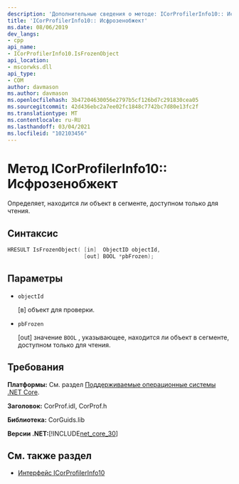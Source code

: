```yaml
---
description: 'Дополнительные сведения о методе: ICorProfilerInfo10:: Исфрозенобжект'
title: 'ICorProfilerInfo10:: Исфрозенобжект'
ms.date: 08/06/2019
dev_langs:
- cpp
api_name:
- ICorProfilerInfo10.IsFrozenObject
api_location:
- mscorwks.dll
api_type:
- COM
author: davmason
ms.author: davmason
ms.openlocfilehash: 3b47204630056e2797b5cf126bd7c291830cea05
ms.sourcegitcommit: 42d436ebc2a7ee02fc1848c7742bc7d80e13fc2f
ms.translationtype: MT
ms.contentlocale: ru-RU
ms.lasthandoff: 03/04/2021
ms.locfileid: "102103456"
---
```

# <a name="icorprofilerinfo10isfrozenobject-method"></a>Метод ICorProfilerInfo10:: Исфрозенобжект

Определяет, находится ли объект в сегменте, доступном только для чтения.

## <a name="syntax"></a>Синтаксис

```cpp
HRESULT IsFrozenObject( [in]  ObjectID objectId,
                        [out] BOOL *pbFrozen);
```

## <a name="parameters"></a>Параметры

- `objectId`

  \[в] объект для проверки.

- `pbFrozen`

  \[out] значение `BOOL` , указывающее, находится ли объект в сегменте, доступном только для чтения.

## <a name="requirements"></a>Требования

**Платформы:** См. раздел [Поддерживаемые операционные системы .NET Core](../../../core/install/windows.md?pivots=os-windows).

**Заголовок:** CorProf.idl, CorProf.h

**Библиотека:** CorGuids.lib

**Версии .NET:**[!INCLUDE[net_core_30](../../../../includes/net-core-30-md.md)]

## <a name="see-also"></a>См. также раздел

- [Интерфейс ICorProfilerInfo10](icorprofilerinfo10-interface.md)
